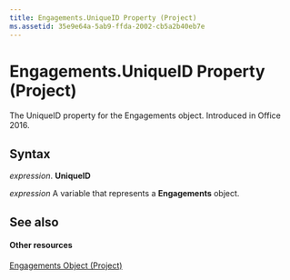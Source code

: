 ```yaml
---
title: Engagements.UniqueID Property (Project)
ms.assetid: 35e9e64a-5ab9-ffda-2002-cb5a2b40eb7e
---
```



# Engagements.UniqueID Property (Project)

The UniqueID property for the Engagements object. Introduced in Office 2016.


## Syntax

 _expression_. **UniqueID**

 _expression_ A variable that represents a **Engagements** object.


## See also


#### Other resources


[Engagements Object (Project)](engagements-object-project.md)

